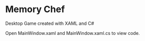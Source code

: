 # Memory Chef
 Desktop Game created with XAML and C#

Open MainWindow.xaml and MainWindow.xaml.cs to view code.

